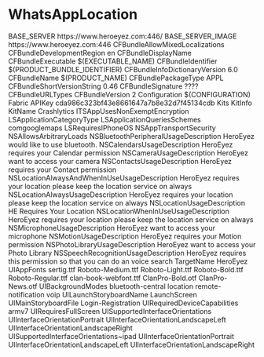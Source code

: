 # WhatsAppLocation


<?xml version="1.0" encoding="UTF-8"?>
<!DOCTYPE plist PUBLIC "-//Apple//DTD PLIST 1.0//EN" "http://www.apple.com/DTDs/PropertyList-1.0.dtd">
<plist version="1.0">
<dict>
	<key>BASE_SERVER</key>
	<string>https://www.heroeyez.com:446/</string>
	<key>BASE_SERVER_IMAGE</key>
	<string>https://www.heroeyez.com:446</string>
	<key>CFBundleAllowMixedLocalizations</key>
	<true/>
	<key>CFBundleDevelopmentRegion</key>
	<string>en</string>
	<key>CFBundleDisplayName</key>
	<string></string>
	<key>CFBundleExecutable</key>
	<string>$(EXECUTABLE_NAME)</string>
	<key>CFBundleIdentifier</key>
	<string>$(PRODUCT_BUNDLE_IDENTIFIER)</string>
	<key>CFBundleInfoDictionaryVersion</key>
	<string>6.0</string>
	<key>CFBundleName</key>
	<string>$(PRODUCT_NAME)</string>
	<key>CFBundlePackageType</key>
	<string>APPL</string>
	<key>CFBundleShortVersionString</key>
	<string>0.46</string>
	<key>CFBundleSignature</key>
	<string>????</string>
	<key>CFBundleURLTypes</key>
	<array>
		<dict/>
	</array>
	<key>CFBundleVersion</key>
	<string>2</string>
	<key>Configuration</key>
	<string>$(CONFIGURATION)</string>
	<key>Fabric</key>
	<dict>
		<key>APIKey</key>
		<string>cda986c323bf43e8661647a7b8e32d7f45134cdb</string>
		<key>Kits</key>
		<array>
			<dict>
				<key>KitInfo</key>
				<dict/>
				<key>KitName</key>
				<string>Crashlytics</string>
			</dict>
		</array>
	</dict>
	<key>ITSAppUsesNonExemptEncryption</key>
	<false/>
	<key>LSApplicationCategoryType</key>
	<string></string>
	<key>LSApplicationQueriesSchemes</key>
	<array>
		<string>comgooglemaps</string>
	</array>
	<key>LSRequiresIPhoneOS</key>
	<true/>
	<key>NSAppTransportSecurity</key>
	<dict>
		<key>NSAllowsArbitraryLoads</key>
		<true/>
	</dict>
	<key>NSBluetoothPeripheralUsageDescription</key>
	<string>HeroEyez would like to use bluetooth.</string>
	<key>NSCalendarsUsageDescription</key>
	<string>HeroEyez requires your Calendar permission</string>
	<key>NSCameraUsageDescription</key>
	<string>HeroEyez want to access your camera</string>
	<key>NSContactsUsageDescription</key>
	<string>HeroEyez requires your Contact permission</string>
	<key>NSLocationAlwaysAndWhenInUseUsageDescription</key>
	<string>HeroEyez requires your location please keep the location service on always</string>
	<key>NSLocationAlwaysUsageDescription</key>
	<string>HeroEyez requires your location please keep the location service on always</string>
	<key>NSLocationUsageDescription</key>
	<string>HE Requires Your Location</string>
	<key>NSLocationWhenInUseUsageDescription</key>
	<string>HeroEyez requires your location please keep the location service on always</string>
	<key>NSMicrophoneUsageDescription</key>
	<string>HeroEyez want to access your microphone</string>
	<key>NSMotionUsageDescription</key>
	<string>HeroEyez requires your Motion permission</string>
	<key>NSPhotoLibraryUsageDescription</key>
	<string>HeroEyez want to access your Photo Library</string>
	<key>NSSpeechRecognitionUsageDescription</key>
	<string>HeroEyez requires this permission so that you can do an voice search</string>
	<key>TargetName</key>
	<string>HeroEyez</string>
	<key>UIAppFonts</key>
	<array>
		<string>sertig.ttf</string>
		<string>Roboto-Medium.ttf</string>
		<string>Roboto-Light.ttf</string>
		<string>Roboto-Bold.ttf</string>
		<string>Roboto-Regular.ttf</string>
		<string>clan-book-webfont.ttf</string>
		<string>ClanPro-Bold.otf</string>
		<string>ClanPro-News.otf</string>
	</array>
	<key>UIBackgroundModes</key>
	<array>
		<string>bluetooth-central</string>
		<string>location</string>
		<string>remote-notification</string>
		<string>voip</string>
	</array>
	<key>UILaunchStoryboardName</key>
	<string>LaunchScreen</string>
	<key>UIMainStoryboardFile</key>
	<string>Login-Registration</string>
	<key>UIRequiredDeviceCapabilities</key>
	<array>
		<string>armv7</string>
	</array>
	<key>UIRequiresFullScreen</key>
	<true/>
	<key>UISupportedInterfaceOrientations</key>
	<array>
		<string>UIInterfaceOrientationPortrait</string>
		<string>UIInterfaceOrientationLandscapeLeft</string>
		<string>UIInterfaceOrientationLandscapeRight</string>
	</array>
	<key>UISupportedInterfaceOrientations~ipad</key>
	<array>
		<string>UIInterfaceOrientationPortrait</string>
		<string>UIInterfaceOrientationLandscapeLeft</string>
		<string>UIInterfaceOrientationLandscapeRight</string>
	</array>
</dict>
</plist>
